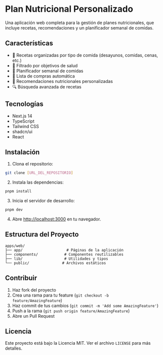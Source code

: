 # Plan Nutricional Personalizado

Una aplicación web completa para la gestión de planes nutricionales, que incluye recetas, recomendaciones y un planificador semanal de comidas.

## Características

- 🍳 Recetas organizadas por tipo de comida (desayunos, comidas, cenas, etc.)
- 🎯 Filtrado por objetivos de salud
- 📅 Planificador semanal de comidas
- 🛒 Lista de compras automática
- 💪 Recomendaciones nutricionales personalizadas
- 🔍 Búsqueda avanzada de recetas

## Tecnologías

- Next.js 14
- TypeScript
- Tailwind CSS
- shadcn/ui
- React

## Instalación

1. Clona el repositorio:

```bash
git clone [URL_DEL_REPOSITORIO]
```

2. Instala las dependencias:

```bash
pnpm install
```

3. Inicia el servidor de desarrollo:

```bash
pnpm dev
```

4. Abre [http://localhost:3000](http://localhost:3000) en tu navegador.

## Estructura del Proyecto

```
apps/web/
├── app/                    # Páginas de la aplicación
├── components/            # Componentes reutilizables
├── lib/                   # Utilidades y tipos
└── public/               # Archivos estáticos
```

## Contribuir

1. Haz fork del proyecto
2. Crea una rama para tu feature (`git checkout -b feature/AmazingFeature`)
3. Haz commit de tus cambios (`git commit -m 'Add some AmazingFeature'`)
4. Push a la rama (`git push origin feature/AmazingFeature`)
5. Abre un Pull Request

## Licencia

Este proyecto está bajo la Licencia MIT. Ver el archivo `LICENSE` para más detalles.
